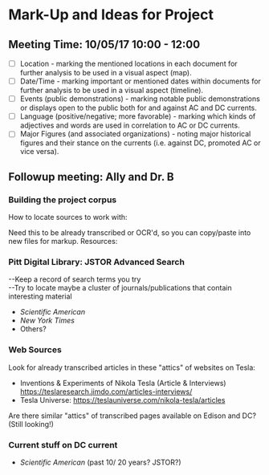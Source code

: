 # Mark-Up and Ideas for Project
## Meeting Time: 10/05/17 10:00 - 12:00
- [ ] Location - marking the mentioned locations in each document for further analysis to be used in a visual aspect (map).
- [ ] Date/Time - marking important or mentioned dates within documents for further analysis to be used in a visual aspect (timeline).
- [ ] Events (public demonstrations) - marking notable public demonstrations or displays open to the public both for and against AC and DC currents.
- [ ] Language (positive/negative; more favorable) - marking which kinds of adjectives and words are used in correlation to AC or DC currents.
- [ ] Major Figures (and associated organizations) - noting major historical figures and their stance on the currents (i.e. against DC, promoted AC or vice versa).

## Followup meeting: Ally and Dr. B
### Building the project corpus
How to locate sources to work with:

Need this to be already transcribed or OCR'd, so you can copy/paste into new files for markup.
Resources: 

### Pitt Digital Library: JSTOR Advanced Search
--Keep a record of search terms you try
<br>
--Try to locate maybe a cluster of journals/publications that contain interesting material
* *Scientific American*
* *New York Times*
* Others?

### Web Sources
Look for already transcribed articles in these "attics" of websites on Tesla:
* Inventions & Experiments of Nikola Tesla (Article & Interviews) https://teslaresearch.jimdo.com/articles-interviews/
* Tesla Universe: https://teslauniverse.com/nikola-tesla/articles

Are there similar "attics" of transcribed pages available on Edison and DC? (Still looking!)

### Current stuff on DC current 
* *Scientific American* (past 10/ 20 years? JSTOR?)
